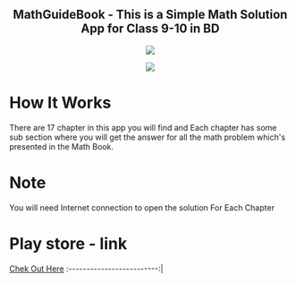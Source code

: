 
<h2 align="center">MathGuideBook - This is a Simple Math Solution App for Class 9-10 in BD </h2>


<p align="center">

 <img  src="https://user-images.githubusercontent.com/63700841/181491260-753b58a4-9417-4243-8a06-0470f0ba9550.png"/>
 
</p>

<p align="center">

  <img src="https://user-images.githubusercontent.com/63700841/181494863-9a34e201-d8da-46f0-8c61-920f585ff34c.png" />

</p>

# How It Works

There are 17 chapter in this app you will find and Each chapter has some
sub section where you will get the answer for all the math problem which's
presented in the Math Book.


# Note
You will need Internet connection to open the solution For Each Chapter

# Play store - link


[Chek Out Here](https://play.google.com/store/apps/details?id=com.teamaspirant.mathguidebook)
:-------------------------:|


